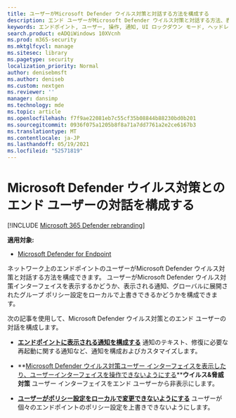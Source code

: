 ```yaml
---
title: ユーザーがMicrosoft Defender ウイルス対策と対話する方法を構成する
description: エンド ユーザーがMicrosoft Defender ウイルス対策と対話する方法、表示される通知、および設定を上書きできるかどうかを構成します。
keywords: エンドポイント, ユーザー, 操作, 通知, UI ロックダウン モード, ヘッドレス モード, インターフェイスを非表示にする
search.product: eADQiWindows 10XVcnh
ms.prod: m365-security
ms.mktglfcycl: manage
ms.sitesec: library
ms.pagetype: security
localization_priority: Normal
author: denisebmsft
ms.author: deniseb
ms.custom: nextgen
ms.reviewer: ''
manager: dansimp
ms.technology: mde
ms.topic: article
ms.openlocfilehash: f7f9ae22081eb7c55cf35b08844b88230bd0b201
ms.sourcegitcommit: 0936f075a1205b8f8a71a7dd7761a2e2ce6167b3
ms.translationtype: MT
ms.contentlocale: ja-JP
ms.lasthandoff: 05/19/2021
ms.locfileid: "52571819"
---
```

# <a name="configure-end-user-interaction-with-microsoft-defender-antivirus"></a>Microsoft Defender ウイルス対策とのエンド ユーザーの対話を構成する

[!INCLUDE [Microsoft 365 Defender rebranding](../../includes/microsoft-defender.md)]


**適用対象:**

- [Microsoft Defender for Endpoint](/microsoft-365/security/defender-endpoint/)

ネットワーク上のエンドポイントのユーザーがMicrosoft Defender ウイルス対策と対話する方法を構成できます。 ユーザーがMicrosoft Defender ウイルス対策インターフェイスを表示するかどうか、表示される通知、グローバルに展開されたグループ ポリシー設定をローカルで上書きできるかどうかを構成できます。

次の記事を使用して、Microsoft Defender ウイルス対策とのエンド ユーザーの対話を構成します。

- **[エンドポイントに表示される通知を構成する](configure-notifications-microsoft-defender-antivirus.md)** 通知のテキスト、修復に必要な再起動に関する通知など、通知を構成およびカスタマイズします。

- **[Microsoft Defender ウイルス対策ユーザー インターフェイスを表示したり、ユーザーインターフェイスを操作できないようにする](prevent-end-user-interaction-microsoft-defender-antivirus.md)****ウイルス&脅威対策** ユーザー インターフェイスをエンド ユーザーから非表示にします。

- **[ユーザーがポリシー設定をローカルで変更できないようにする](configure-local-policy-overrides-microsoft-defender-antivirus.md)** ユーザーが個々のエンドポイントのポリシー設定を上書きできないようにします。
